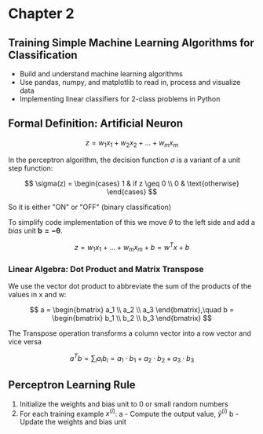 # Chapter 2

## Training Simple Machine Learning Algorithms for Classification

- Build and understand machine learning algorithms
- Use pandas, numpy, and matplotlib to read in, process and visualize data
- Implementing linear classifiers for 2-class problems in Python

## Formal Definition: Artificial Neuron

$$
z = w_1x_1 + w_2x_2 + ...+ w_mx_m
$$

In the perceptron algorithm, the decision function $\sigma$ is a variant of a unit step function:

$$
\sigma(z) =
\begin{cases}
1 & if z \geq 0 \\
0 & \text{otherwise}
\end{cases}
$$

So it is either "ON" or "OFF" (binary classification)

To simplify code implementation of this we move $\theta$ to the left side and add a _bias_ unit $\mathbf{b=-\theta}$.

$$
z = w_1x_1 + ... + w_mx_m + b = w^Tx + b
$$

### Linear Algebra: Dot Product and Matrix Transpose

We use the vector dot product to abbreviate the sum of the products of the values in x and w:

$$
a =
\begin{bmatrix}
a_1 \\
a_2 \\
a_3
\end{bmatrix},\quad
b =
\begin{bmatrix}
b_1 \\
b_2 \\
b_3
\end{bmatrix}
$$

The Transpose operation transforms a column vector into a row vector and vice versa

$$
a^T b = \sum_i a_i b_i = a_1 \cdot b_1 + a_2 \cdot b_2 + a_3 \cdot b_3
$$

## Perceptron Learning Rule

1. Initialize the weights and bias unit to 0 or small random numbers
2. For each training example $x^(i)$:
   a - Compute the output value, $\hat{y}^(i)$
   b - Update the weights and bias unit
